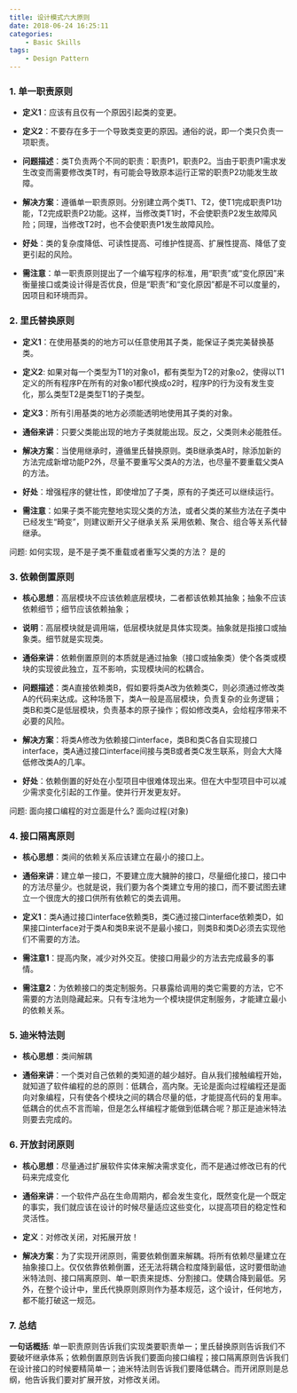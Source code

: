 ```yaml
---
title: 设计模式六大原则
date: 2018-06-24 16:25:11
categories: 
    - Basic Skills
tags:
    - Design Pattern
---
```


### 1. 单一职责原则

* **定义1**：应该有且仅有一个原因引起类的变更。

* **定义2**：不要存在多于一个导致类变更的原因。通俗的说，即一个类只负责一项职责。

* **问题描述**：类T负责两个不同的职责：职责P1，职责P2。当由于职责P1需求发生改变而需要修改类T时，有可能会导致原本运行正常的职责P2功能发生故障。

* **解决方案**：遵循单一职责原则。分别建立两个类T1、T2，使T1完成职责P1功能，T2完成职责P2功能。这样，当修改类T1时，不会使职责P2发生故障风险；同理，当修改T2时，也不会使职责P1发生故障风险。
<!-- more -->
* **好处**：类的复杂度降低、可读性提高、可维护性提高、扩展性提高、降低了变更引起的风险。

* **需注意**：单一职责原则提出了一个编写程序的标准，用“职责”或“变化原因”来衡量接口或类设计得是否优良，但是“职责”和“变化原因”都是不可以度量的，因项目和环境而异。


### 2. 里氏替换原则

* **定义1**：在使用基类的的地方可以任意使用其子类，能保证子类完美替换基类。

* **定义2**: 如果对每一个类型为T1的对象o1，都有类型为T2的对象o2，使得以T1定义的所有程序P在所有的对象o1都代换成o2时，程序P的行为没有发生变化，那么类型T2是类型T1的子类型。

* **定义3**：所有引用基类的地方必须能透明地使用其子类的对象。

* **通俗来讲**：只要父类能出现的地方子类就能出现。反之，父类则未必能胜任。

* **解决方案**：当使用继承时，遵循里氏替换原则。类B继承类A时，除添加新的方法完成新增功能P2外，尽量不要重写父类A的方法，也尽量不要重载父类A的方法。

* **好处**：增强程序的健壮性，即使增加了子类，原有的子类还可以继续运行。

* **需注意**：如果子类不能完整地实现父类的方法，或者父类的某些方法在子类中已经发生“畸变”，则建议断开父子继承关系 采用依赖、聚合、组合等关系代替继承。

问题: 如何实现，是不是子类不重载或者重写父类的方法？ 是的

### 3. 依赖倒置原则

* **核心思想**：高层模块不应该依赖底层模块，二者都该依赖其抽象；抽象不应该依赖细节；细节应该依赖抽象；

* **说明**：高层模块就是调用端，低层模块就是具体实现类。抽象就是指接口或抽象类。细节就是实现类。

* **通俗来讲**：依赖倒置原则的本质就是通过抽象（接口或抽象类）使个各类或模块的实现彼此独立，互不影响，实现模块间的松耦合。

* **问题描述**：类A直接依赖类B，假如要将类A改为依赖类C，则必须通过修改类A的代码来达成。这种场景下，类A一般是高层模块，负责复杂的业务逻辑；类B和类C是低层模块，负责基本的原子操作；假如修改类A，会给程序带来不必要的风险。

* **解决方案**：将类A修改为依赖接口interface，类B和类C各自实现接口interface，类A通过接口interface间接与类B或者类C发生联系，则会大大降低修改类A的几率。

* **好处**：依赖倒置的好处在小型项目中很难体现出来。但在大中型项目中可以减少需求变化引起的工作量。使并行开发更友好。

问题: 面向接口编程的对立面是什么? 面向过程(对象)

### 4. 接口隔离原则

* **核心思想**：类间的依赖关系应该建立在最小的接口上。

* **通俗来讲**：建立单一接口，不要建立庞大臃肿的接口，尽量细化接口，接口中的方法尽量少。也就是说，我们要为各个类建立专用的接口，而不要试图去建立一个很庞大的接口供所有依赖它的类去调用。

* **定义1**：类A通过接口interface依赖类B，类C通过接口interface依赖类D，如果接口interface对于类A和类B来说不是最小接口，则类B和类D必须去实现他们不需要的方法。

* **需注意1**：提高内聚，减少对外交互。使接口用最少的方法去完成最多的事情。

* **需注意2**：为依赖接口的类定制服务。只暴露给调用的类它需要的方法，它不需要的方法则隐藏起来。只有专注地为一个模块提供定制服务，才能建立最小的依赖关系。

### 5. 迪米特法则

* **核心思想**：类间解耦

* **通俗来讲**：一个类对自己依赖的类知道的越少越好。自从我们接触编程开始，就知道了软件编程的总的原则：低耦合，高内聚。无论是面向过程编程还是面向对象编程，只有使各个模块之间的耦合尽量的低，才能提高代码的复用率。低耦合的优点不言而喻，但是怎么样编程才能做到低耦合呢？那正是迪米特法则要去完成的。

### 6. 开放封闭原则

* **核心思想**：尽量通过扩展软件实体来解决需求变化，而不是通过修改已有的代码来完成变化

* **通俗来讲**：一个软件产品在生命周期内，都会发生变化，既然变化是一个既定的事实，我们就应该在设计的时候尽量适应这些变化，以提高项目的稳定性和灵活性。

* **定义**：对修改关闭，对拓展开放！

* **解决方案**：为了实现开闭原则，需要依赖倒置来解耦。将所有依赖尽量建立在抽象接口上。仅仅依靠依赖倒置，还无法将耦合粒度降到最低，这时要借助迪米特法则、接口隔离原则、单一职责来提炼、分割接口。使耦合降到最低。另外，在整个设计中，里氏代换原则原则作为基本规范，这个设计，任何地方，都不能打破这一规范。


### 7. 总结

**一句话概括**:  单一职责原则告诉我们实现类要职责单一；里氏替换原则告诉我们不要破坏继承体系；依赖倒置原则告诉我们要面向接口编程；接口隔离原则告诉我们在设计接口的时候要精简单一；迪米特法则告诉我们要降低耦合。而开闭原则是总纲，他告诉我们要对扩展开放，对修改关闭。



